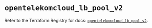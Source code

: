# `opentelekomcloud_lb_pool_v2`

Refer to the Terraform Registry for docs: [`opentelekomcloud_lb_pool_v2`](https://registry.terraform.io/providers/opentelekomcloud/opentelekomcloud/1.36.7/docs/resources/lb_pool_v2).
